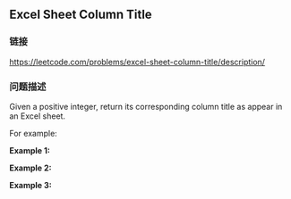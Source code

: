 ## Excel Sheet Column Title  
### 链接  
https://leetcode.com/problems/excel-sheet-column-title/description/  
### 问题描述
Given a positive integer, return its corresponding column title as appear in an Excel sheet.

For example:

**Example 1:**

**Example 2:**

**Example 3:**
